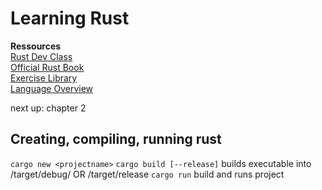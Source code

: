 # Learning Rust
**Ressources**</br>
[Rust Dev Class](https://rust-classes.com/preface)</br>
[Official Rust Book](https://doc.rust-lang.org/book/)</br>
[Exercise Library](https://github.com/rust-lang/rustlings/)</br>
[Language Overview](https://github.com/rust-lang/rustlings/)</br>

next up: chapter 2

## Creating, compiling, running rust
```cargo new <projectname>```
```cargo build [--release]``` builds executable into /target/debug/ OR /target/release
```cargo run``` build and runs project

## 